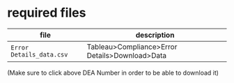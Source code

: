 # required files
file|description
-----|-----
`Error Details_data.csv`|Tableau>Compliance>Error Details>Download>Data
(Make sure to click above DEA Number in order to be able to download it)